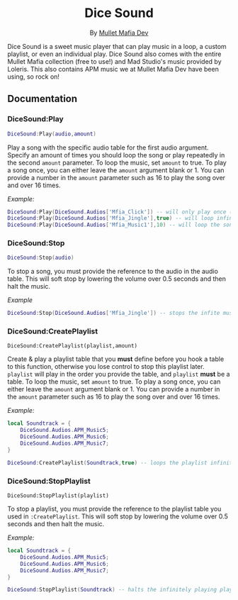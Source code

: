 <div align="center">
<h1>Dice Sound</h1>

By [Mullet Mafia Dev](https://www.roblox.com/groups/5018486/Mullet-Mafia-Dev#!/about)
</div>

Dice Sound is a sweet music player that can play music in a loop, a custom playlist, or even an individual play. Dice Sound also comes with the entire Mullet Mafia collection (free to use!) and Mad Studio's music provided by Loleris. This also contains APM music we at Mullet Mafia Dev have been using, so rock on!

## Documentation

### DiceSound:Play
```lua
DiceSound:Play(audio,amount)
```
Play a song with the specific audio table for the first audio argument. Specify an amount of times you should loop the song or play repeatedly in the second `amount` parameter. To loop the music, set `amount` to true. To play a song once, you can either leave the `amount` argument blank or 1. You can provide a number in the `amount` parameter such as 16 to play the song over and over 16 times.

*Example:*

```lua
DiceSound:Play(DiceSound.Audios['Mfia_Click']) -- will only play once (great for sound FX!)
DiceSound:Play(DiceSound.Audios['Mfia_Jingle'],true) -- will loop infinitely unless stopped
DiceSound:Play(DiceSound.Audios['Mfia_Music1'],10) -- will loop the song 10 times
```

### DiceSound:Stop
```lua
DiceSound:Stop(audio)
```
To stop a song, you must provide the reference to the audio in the audio table. This will soft stop by lowering the volume over 0.5 seconds and then halt the music.

*Example*

```lua
DiceSound:Stop(DiceSound.Audios['Mfia_Jingle']) -- stops the infite music from playing
```

### DiceSound:CreatePlaylist
```
DiceSound:CreatePlaylist(playlist,amount)
```
Create & play a playlist table that you **must** define before you hook a table to this function, otherwise you lose control to stop this playlist later. `playlist` will play in the order you provide the table, and `playlist` **must** be a table. To loop the music, set `amount` to true. To play a song once, you can either leave the `amount` argument blank or 1. You can provide a number in the `amount` parameter such as 16 to play the song over and over 16 times.

*Example:*

```lua
local Soundtrack = {
	DiceSound.Audios.APM_Music5;
	DiceSound.Audios.APM_Music6;
	DiceSound.Audios.APM_Music7;
}

DiceSound:CreatePlaylist(Soundtrack,true) -- loops the playlist infinitely
```

### DiceSound:StopPlaylist
```
DiceSound:StopPlaylist(playlist)
```
To stop a playlist, you must provide the reference to the playlist table you used in `:CreatePlaylist`. This will soft stop by lowering the volume over 0.5 seconds and then halt the music.

*Example:*

```lua
local Soundtrack = {
	DiceSound.Audios.APM_Music5;
	DiceSound.Audios.APM_Music6;
	DiceSound.Audios.APM_Music7;
}

DiceSound:StopPlaylist(Soundtrack) -- halts the infinitely playing playlist
```
